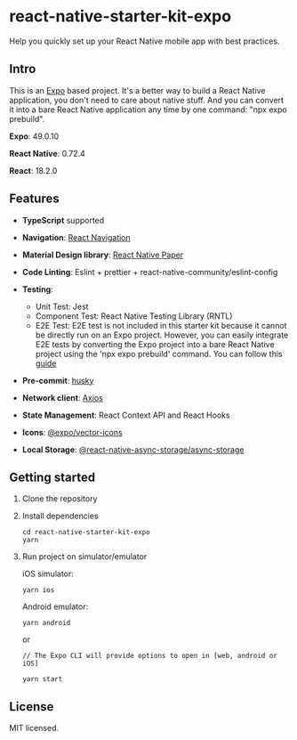 # react-native-starter-kit-expo

Help you quickly set up your React Native mobile app with best practices.

## Intro

This is an [Expo](https://docs.expo.dev/) based project. It's a better way to build a React Native application, you
don't need to care about native stuff. And you can convert it into a bare React Native application any time by one
command: "npx expo prebuild".

**Expo**: 49.0.10

**React Native**: 0.72.4

**React**: 18.2.0

## Features

-   **TypeScript** supported
-   **Navigation**: [React Navigation](https://reactnavigation.org/)
-   **Material Design library**: [React Native Paper](https://reactnativepaper.com/)
-   **Code Linting**: Eslint + prettier + react-native-community/eslint-config
-   **Testing**:

    -   Unit Test: Jest
    -   Component Test: React Native Testing Library (RNTL)
    -   E2E Test: E2E test is not included in this starter kit because it cannot be directly run on an Expo project.
        However, you can easily integrate E2E tests by converting the Expo project into a bare React Native project
        using the 'npx expo prebuild' command. You can follow this
        [guide](https://docs.expo.dev/build-reference/e2e-tests/)

-   **Pre-commit**: [husky](https://github.com/typicode/husky)
-   **Network client**: [Axios](https://github.com/axios/axios)
-   **State Management**: React Context API and React Hooks
-   **Icons**: [@expo/vector-icons](https://docs.expo.dev/guides/icons/)
-   **Local Storage**:
    [@react-native-async-storage/async-storage](https://react-native-async-storage.github.io/async-storage/docs/usage/)

## Getting started

1.  Clone the repository
2.  Install dependencies
    ```
    cd react-native-starter-kit-expo
    yarn
    ```
3.  Run project on simulator/emulator

    iOS simulator:

    ```
    yarn ios
    ```

    Android emulator:

    ```
    yarn android
    ```

    or

    ```
    // The Expo CLI will provide options to open in [web, android or iOS]

    yarn start
    ```

## License

MIT licensed.
